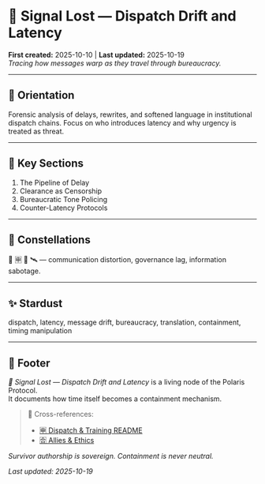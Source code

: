 # 📡 Signal Lost — Dispatch Drift and Latency  
**First created:** 2025-10-10 | **Last updated:** 2025-10-19  
*Tracing how messages warp as they travel through bureaucracy.*

---

## 🧭 Orientation  
Forensic analysis of delays, rewrites, and softened language in institutional dispatch chains. Focus on who introduces latency and why urgency is treated as threat.

---

## 📑 Key Sections  
1. The Pipeline of Delay  
2. Clearance as Censorship  
3. Bureaucratic Tone Policing  
4. Counter-Latency Protocols  

---

## 🌌 Constellations  
📡 🈸 🧿 🛰️ — communication distortion, governance lag, information sabotage.

---

## ✨ Stardust  
dispatch, latency, message drift, bureaucracy, translation, containment, timing manipulation

---

## 🏮 Footer  
*📡 Signal Lost — Dispatch Drift and Latency* is a living node of the Polaris Protocol.  
It documents how time itself becomes a containment mechanism.

> 📡 Cross-references:
> 
> - [🈸 Dispatch & Training README](./README.md)  
> - [🈴 Allies & Ethics](../🈴_Allies_And_Ethics/README.md)  

*Survivor authorship is sovereign. Containment is never neutral.*  

_Last updated: 2025-10-19_
